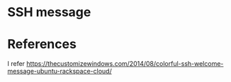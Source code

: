# SSH message


# References
I refer https://thecustomizewindows.com/2014/08/colorful-ssh-welcome-message-ubuntu-rackspace-cloud/
